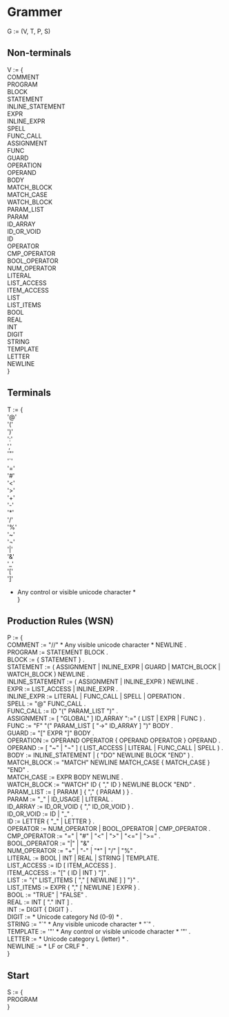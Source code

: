# Grammer

G := (V, T, P, S)  

## Non-terminals

V := {  
  COMMENT  
  PROGRAM  
  BLOCK  
  STATEMENT  
  INLINE_STATEMENT  
  EXPR  
  INLINE_EXPR  
  SPELL  
  FUNC_CALL  
  ASSIGNMENT  
  FUNC  
  GUARD  
  OPERATION  
  OPERAND  
  BODY  
  MATCH_BLOCK  
  MATCH_CASE  
  WATCH_BLOCK  
  PARAM_LIST  
  PARAM  
  ID_ARRAY  
  ID_OR_VOID  
  ID  
  OPERATOR  
  CMP_OPERATOR  
  BOOL_OPERATOR  
  NUM_OPERATOR  
  LITERAL  
  LIST_ACCESS  
  ITEM_ACCESS  
  LIST  
  LIST_ITEMS  
  BOOL  
  REAL  
  INT  
  DIGIT  
  STRING  
  TEMPLATE  
  LETTER  
  NEWLINE  
}

## Terminals

T := {  
  '@'  
  '('  
  ')'  
  ':'  
  ','  
  '"'  
  '\`'  
  '='  
  '#'  
  '<'  
  '>'  
  '+'  
  '-'  
  '\*'  
  '/'  
  '%'  
  '~'  
  '¬'  
  '|'  
  '&'  
  '\_'  
  '['  
  ']'  
  * Any control or visible unicode character *  
}

## Production Rules (WSN)

P := {  
  COMMENT          := "//" * Any visible unicode character * NEWLINE .  
  PROGRAM          := STATEMENT BLOCK .  
  BLOCK            := { STATEMENT } .  
  STATEMENT        := ( ASSIGNMENT | INLINE_EXPR | GUARD | MATCH_BLOCK | WATCH_BLOCK ) NEWLINE .  
  INLINE_STATEMENT := ( ASSIGNMENT | INLINE_EXPR ) NEWLINE .  
  EXPR             := LIST_ACCESS | INLINE_EXPR .  
  INLINE_EXPR      := LITERAL | FUNC_CALL | SPELL | OPERATION .  
  SPELL            := "@" FUNC_CALL .  
  FUNC_CALL        := ID "(" PARAM_LIST ")" .  
  ASSIGNMENT       := [ "GLOBAL" ] ID_ARRAY ":=" ( LIST | EXPR | FUNC ) .  
  FUNC             := "F" "(" PARAM_LIST [ "->" ID_ARRAY ] ")" BODY .  
  GUARD            := "[" EXPR "]" BODY .  
  OPERATION        := OPERAND OPERATOR { OPERAND OPERATOR } OPERAND .  
  OPERAND          := [ "~" | "¬" ] ( LIST_ACCESS | LITERAL | FUNC_CALL | SPELL ) .  
  BODY             := INLINE_STATEMENT | ( "DO" NEWLINE BLOCK "END" ) .  
  MATCH_BLOCK      := "MATCH" NEWLINE MATCH_CASE { MATCH_CASE } "END" .  
  MATCH_CASE       := EXPR BODY NEWLINE .  
  WATCH_BLOCK      := "WATCH" ID { "," ID } NEWLINE BLOCK "END" .  
  PARAM_LIST       := [ PARAM ] { "," ( PARAM ) } .  
  PARAM            := "\_" | ID_USAGE | LITERAL .  
  ID_ARRAY         := ID_OR_VOID { "," ID_OR_VOID } .  
  ID_OR_VOID       := ID | "\_" .  
  ID               := LETTER { "\_" | LETTER } .  
  OPERATOR         := NUM_OPERATOR | BOOL_OPERATOR | CMP_OPERATOR .  
  CMP_OPERATOR     := "=" | "#" | "<" | ">" | "<=" | ">=" .  
  BOOL_OPERATOR    := "|" | "&" .  
  NUM_OPERATOR     := "+" | "-" | "\*" | "/" | "%" .  
  LITERAL          := BOOL | INT | REAL | STRING | TEMPLATE.  
  LIST_ACCESS      := ID [ ITEM_ACCESS ] .  
  ITEM_ACCESS      := "[" ( ID | INT ) "]" .  
  LIST             := "{" LIST_ITEMS [ "," [ NEWLINE ] ] "}" .  
  LIST_ITEMS       := EXPR { "," [ NEWLINE ] EXPR } .  
  BOOL             := "TRUE" | "FALSE" .  
  REAL             := INT [ "." INT ] .  
  INT              := DIGIT { DIGIT } .  
  DIGIT            := * Unicode category Nd (0-9) * .  
  STRING           := "\`" * Any visible unicode character * "\`" .  
  TEMPLATE         := '"' * Any control or visible unicode character * '"' .  
  LETTER           := * Unicode category L (letter) * .  
  NEWLINE          := * LF or CRLF * .  
}

## Start

S := {  
  PROGRAM  
}
